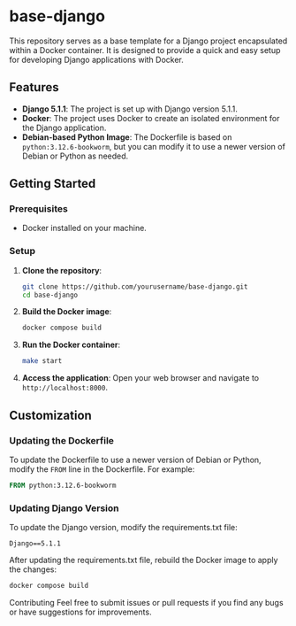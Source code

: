 # base-django

This repository serves as a base template for a Django project encapsulated within a Docker container. It is designed to provide a quick and easy setup for developing Django applications with Docker.

## Features

- **Django 5.1.1**: The project is set up with Django version 5.1.1.
- **Docker**: The project uses Docker to create an isolated environment for the Django application.
- **Debian-based Python Image**: The Dockerfile is based on `python:3.12.6-bookworm`, but you can modify it to use a newer version of Debian or Python as needed.

## Getting Started

### Prerequisites

- Docker installed on your machine.

### Setup

1. **Clone the repository**:
    ```sh
    git clone https://github.com/yourusername/base-django.git
    cd base-django
    ```

2. **Build the Docker image**:
    ```sh
    docker compose build
    ```

3. **Run the Docker container**:
    ```sh
    make start
    ```

4. **Access the application**:
    Open your web browser and navigate to `http://localhost:8000`.

## Customization

### Updating the Dockerfile

To update the Dockerfile to use a newer version of Debian or Python, modify the `FROM` line in the Dockerfile. For example:
```dockerfile
FROM python:3.12.6-bookworm
```


### Updating Django Version
To update the Django version, modify the requirements.txt file:

```
Django==5.1.1
```

After updating the requirements.txt file, rebuild the Docker image to apply the changes:

```sh
docker compose build
```

Contributing
Feel free to submit issues or pull requests if you find any bugs or have suggestions for improvements.
